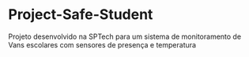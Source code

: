 # Project-Safe-Student
Projeto desenvolvido na SPTech para um sistema de monitoramento de Vans escolares com sensores de presença e temperatura
